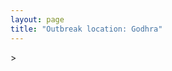 ```yaml
---
layout: page
title: "Outbreak location: Godhra"
---
```

<div id="mapid">
<script src="https://buda-magenta.github.io/hazard_map/load_map.js"></script>
><script>
var marker_outbreak = L.marker([22.778500, 73.624516],{"autoPan": true}).addTo(map); marker_outbreak.bindTooltip("Godhra").openTooltip();

var circle_1 = L.circle([21.170200, 72.831100], {"pane": "markerPane", "color": "red", "fill": true, "fillOpacity": 0.2, "fillRule": "evenodd", "lineCap": "round", "lineJoin": "round", "opacity": 1.0, "radius": 511402, "stroke": true, "weight": 2}).addTo(map);
circle_1.bindTooltip("Surat<br>rank: 1<br>hazard index: 0.127851")

var circle_2 = L.circle([23.021624, 72.579707], {"pane": "markerPane", "color": "red", "fill": true, "fillOpacity": 0.2, "fillRule": "evenodd", "lineCap": "round", "lineJoin": "round", "opacity": 1.0, "radius": 351150, "stroke": true, "weight": 2}).addTo(map);
circle_2.bindTooltip("Ahmedabad<br>rank: 2<br>hazard index: 0.087788")

var circle_3 = L.circle([22.297314, 73.194257], {"pane": "markerPane", "color": "red", "fill": true, "fillOpacity": 0.2, "fillRule": "evenodd", "lineCap": "round", "lineJoin": "round", "opacity": 1.0, "radius": 191025, "stroke": true, "weight": 2}).addTo(map);
circle_3.bindTooltip("Vadodara<br>rank: 3<br>hazard index: 0.047756")

var circle_4 = L.circle([22.720362, 75.868200], {"pane": "markerPane", "color": "red", "fill": true, "fillOpacity": 0.2, "fillRule": "evenodd", "lineCap": "round", "lineJoin": "round", "opacity": 1.0, "radius": 49202, "stroke": true, "weight": 2}).addTo(map);
circle_4.bindTooltip("Indore<br>rank: 4<br>hazard index: 0.012301")

var circle_5 = L.circle([19.075990, 72.877393], {"pane": "markerPane", "color": "red", "fill": true, "fillOpacity": 0.2, "fillRule": "evenodd", "lineCap": "round", "lineJoin": "round", "opacity": 1.0, "radius": 36067, "stroke": true, "weight": 2}).addTo(map);
circle_5.bindTooltip("Mumbai<br>rank: 5<br>hazard index: 0.009017")

var circle_6 = L.circle([23.480592, 74.917790], {"pane": "markerPane", "color": "red", "fill": true, "fillOpacity": 0.2, "fillRule": "evenodd", "lineCap": "round", "lineJoin": "round", "opacity": 1.0, "radius": 34953, "stroke": true, "weight": 2}).addTo(map);
circle_6.bindTooltip("Ratlam<br>rank: 6<br>hazard index: 0.008738")

var circle_7 = L.circle([21.771884, 72.141645], {"pane": "markerPane", "color": "red", "fill": true, "fillOpacity": 0.2, "fillRule": "evenodd", "lineCap": "round", "lineJoin": "round", "opacity": 1.0, "radius": 33043, "stroke": true, "weight": 2}).addTo(map);
circle_7.bindTooltip("Bhavnagar<br>rank: 7<br>hazard index: 0.008261")

var circle_8 = L.circle([24.578721, 73.686257], {"pane": "markerPane", "color": "red", "fill": true, "fillOpacity": 0.2, "fillRule": "evenodd", "lineCap": "round", "lineJoin": "round", "opacity": 1.0, "radius": 32782, "stroke": true, "weight": 2}).addTo(map);
circle_8.bindTooltip("Udaipur<br>rank: 8<br>hazard index: 0.008196")

var circle_9 = L.circle([21.750000, 73.000000], {"pane": "markerPane", "color": "red", "fill": true, "fillOpacity": 0.2, "fillRule": "evenodd", "lineCap": "round", "lineJoin": "round", "opacity": 1.0, "radius": 19162, "stroke": true, "weight": 2}).addTo(map);
circle_9.bindTooltip("Bharuch<br>rank: 9<br>hazard index: 0.004791")

var circle_10 = L.circle([23.174597, 75.785142], {"pane": "markerPane", "color": "red", "fill": true, "fillOpacity": 0.2, "fillRule": "evenodd", "lineCap": "round", "lineJoin": "round", "opacity": 1.0, "radius": 16768, "stroke": true, "weight": 2}).addTo(map);
circle_10.bindTooltip("Ujjain<br>rank: 10<br>hazard index: 0.004192")

var circle_11 = L.circle([28.651718, 77.221939], {"pane": "markerPane", "color": "red", "fill": true, "fillOpacity": 0.2, "fillRule": "evenodd", "lineCap": "round", "lineJoin": "round", "opacity": 1.0, "radius": 16750, "stroke": true, "weight": 2}).addTo(map);
circle_11.bindTooltip("Delhi<br>rank: 11<br>hazard index: 0.004188")

var circle_12 = L.circle([22.689507, 72.871520], {"pane": "markerPane", "color": "red", "fill": true, "fillOpacity": 0.2, "fillRule": "evenodd", "lineCap": "round", "lineJoin": "round", "opacity": 1.0, "radius": 13666, "stroke": true, "weight": 2}).addTo(map);
circle_12.bindTooltip("Nadiad<br>rank: 12<br>hazard index: 0.003417")

var circle_13 = L.circle([24.170979, 72.436638], {"pane": "markerPane", "color": "red", "fill": true, "fillOpacity": 0.2, "fillRule": "evenodd", "lineCap": "round", "lineJoin": "round", "opacity": 1.0, "radius": 13585, "stroke": true, "weight": 2}).addTo(map);
circle_13.bindTooltip("Palanpur<br>rank: 13<br>hazard index: 0.003396")

var circle_14 = L.circle([22.305199, 70.802834], {"pane": "markerPane", "color": "red", "fill": true, "fillOpacity": 0.2, "fillRule": "evenodd", "lineCap": "round", "lineJoin": "round", "opacity": 1.0, "radius": 13471, "stroke": true, "weight": 2}).addTo(map);
circle_14.bindTooltip("Rajkot<br>rank: 14<br>hazard index: 0.003368")

var circle_15 = L.circle([22.610318, 73.461706], {"pane": "markerPane", "color": "red", "fill": true, "fillOpacity": 0.2, "fillRule": "evenodd", "lineCap": "round", "lineJoin": "round", "opacity": 1.0, "radius": 13145, "stroke": true, "weight": 2}).addTo(map);
circle_15.bindTooltip("Kalol<br>rank: 15<br>hazard index: 0.003286")

var circle_16 = L.circle([22.558499, 72.962563], {"pane": "markerPane", "color": "red", "fill": true, "fillOpacity": 0.2, "fillRule": "evenodd", "lineCap": "round", "lineJoin": "round", "opacity": 1.0, "radius": 12338, "stroke": true, "weight": 2}).addTo(map);
circle_16.bindTooltip("Anand<br>rank: 16<br>hazard index: 0.003085")

var circle_17 = L.circle([23.223288, 72.649227], {"pane": "markerPane", "color": "red", "fill": true, "fillOpacity": 0.2, "fillRule": "evenodd", "lineCap": "round", "lineJoin": "round", "opacity": 1.0, "radius": 12008, "stroke": true, "weight": 2}).addTo(map);
circle_17.bindTooltip("Gandhinagar<br>rank: 17<br>hazard index: 0.003002")

var circle_18 = L.circle([23.666667, 72.500000], {"pane": "markerPane", "color": "red", "fill": true, "fillOpacity": 0.2, "fillRule": "evenodd", "lineCap": "round", "lineJoin": "round", "opacity": 1.0, "radius": 10247, "stroke": true, "weight": 2}).addTo(map);
circle_18.bindTooltip("Mahesana<br>rank: 18<br>hazard index: 0.002562")

var circle_19 = L.circle([20.952407, 72.932383], {"pane": "markerPane", "color": "red", "fill": true, "fillOpacity": 0.2, "fillRule": "evenodd", "lineCap": "round", "lineJoin": "round", "opacity": 1.0, "radius": 9642, "stroke": true, "weight": 2}).addTo(map);
circle_19.bindTooltip("Navsari<br>rank: 19<br>hazard index: 0.002411")

var circle_20 = L.circle([21.365999, 74.284004], {"pane": "markerPane", "color": "red", "fill": true, "fillOpacity": 0.2, "fillRule": "evenodd", "lineCap": "round", "lineJoin": "round", "opacity": 1.0, "radius": 8412, "stroke": true, "weight": 2}).addTo(map);
circle_20.bindTooltip("Nandurbar<br>rank: 20<br>hazard index: 0.002103")

var circle_21 = L.circle([23.258486, 77.401989], {"pane": "markerPane", "color": "red", "fill": true, "fillOpacity": 0.2, "fillRule": "evenodd", "lineCap": "round", "lineJoin": "round", "opacity": 1.0, "radius": 8329, "stroke": true, "weight": 2}).addTo(map);
circle_21.bindTooltip("Bhopal<br>rank: 21<br>hazard index: 0.002082")

var circle_22 = L.circle([20.432402, 73.141172], {"pane": "markerPane", "color": "red", "fill": true, "fillOpacity": 0.2, "fillRule": "evenodd", "lineCap": "round", "lineJoin": "round", "opacity": 1.0, "radius": 7836, "stroke": true, "weight": 2}).addTo(map);
circle_22.bindTooltip("Valsad<br>rank: 22<br>hazard index: 0.001959")

var circle_23 = L.circle([23.000000, 76.166667], {"pane": "markerPane", "color": "red", "fill": true, "fillOpacity": 0.2, "fillRule": "evenodd", "lineCap": "round", "lineJoin": "round", "opacity": 1.0, "radius": 7263, "stroke": true, "weight": 2}).addTo(map);
circle_23.bindTooltip("Dewas<br>rank: 23<br>hazard index: 0.001816")

var circle_24 = L.circle([20.843512, 75.525927], {"pane": "markerPane", "color": "red", "fill": true, "fillOpacity": 0.2, "fillRule": "evenodd", "lineCap": "round", "lineJoin": "round", "opacity": 1.0, "radius": 7030, "stroke": true, "weight": 2}).addTo(map);
circle_24.bindTooltip("Jalgaon<br>rank: 24<br>hazard index: 0.001758")

var circle_25 = L.circle([19.439885, 72.880383], {"pane": "markerPane", "color": "red", "fill": true, "fillOpacity": 0.2, "fillRule": "evenodd", "lineCap": "round", "lineJoin": "round", "opacity": 1.0, "radius": 6829, "stroke": true, "weight": 2}).addTo(map);
circle_25.bindTooltip("Vasai<br>rank: 25<br>hazard index: 0.001707")

var circle_26 = L.circle([23.493079, 74.348402], {"pane": "markerPane", "color": "red", "fill": true, "fillOpacity": 0.2, "fillRule": "evenodd", "lineCap": "round", "lineJoin": "round", "opacity": 1.0, "radius": 6591, "stroke": true, "weight": 2}).addTo(map);
circle_26.bindTooltip("Banswara<br>rank: 26<br>hazard index: 0.001648")

var circle_27 = L.circle([24.265131, 75.387182], {"pane": "markerPane", "color": "red", "fill": true, "fillOpacity": 0.2, "fillRule": "evenodd", "lineCap": "round", "lineJoin": "round", "opacity": 1.0, "radius": 5574, "stroke": true, "weight": 2}).addTo(map);
circle_27.bindTooltip("Mandsaur<br>rank: 27<br>hazard index: 0.001394")

var circle_28 = L.circle([24.462465, 74.850114], {"pane": "markerPane", "color": "red", "fill": true, "fillOpacity": 0.2, "fillRule": "evenodd", "lineCap": "round", "lineJoin": "round", "opacity": 1.0, "radius": 5048, "stroke": true, "weight": 2}).addTo(map);
circle_28.bindTooltip("Nimach<br>rank: 28<br>hazard index: 0.001262")

var circle_29 = L.circle([26.460914, 80.321759], {"pane": "markerPane", "color": "red", "fill": true, "fillOpacity": 0.2, "fillRule": "evenodd", "lineCap": "round", "lineJoin": "round", "opacity": 1.0, "radius": 5030, "stroke": true, "weight": 2}).addTo(map);
circle_29.bindTooltip("Kanpur<br>rank: 29<br>hazard index: 0.001258")

var circle_30 = L.circle([23.160894, 79.949770], {"pane": "markerPane", "color": "red", "fill": true, "fillOpacity": 0.2, "fillRule": "evenodd", "lineCap": "round", "lineJoin": "round", "opacity": 1.0, "radius": 4890, "stroke": true, "weight": 2}).addTo(map);
circle_30.bindTooltip("Jabalpur<br>rank: 30<br>hazard index: 0.001223")

var circle_31 = L.circle([24.500000, 74.500000], {"pane": "markerPane", "color": "red", "fill": true, "fillOpacity": 0.2, "fillRule": "evenodd", "lineCap": "round", "lineJoin": "round", "opacity": 1.0, "radius": 4587, "stroke": true, "weight": 2}).addTo(map);
circle_31.bindTooltip("Chittaurgarh<br>rank: 31<br>hazard index: 0.001147")

var circle_32 = L.circle([25.196826, 76.000893], {"pane": "markerPane", "color": "red", "fill": true, "fillOpacity": 0.2, "fillRule": "evenodd", "lineCap": "round", "lineJoin": "round", "opacity": 1.0, "radius": 4398, "stroke": true, "weight": 2}).addTo(map);
circle_32.bindTooltip("Kota<br>rank: 32<br>hazard index: 0.001100")

var circle_33 = L.circle([25.531031, 78.652689], {"pane": "markerPane", "color": "red", "fill": true, "fillOpacity": 0.2, "fillRule": "evenodd", "lineCap": "round", "lineJoin": "round", "opacity": 1.0, "radius": 4386, "stroke": true, "weight": 2}).addTo(map);
circle_33.bindTooltip("Jhansi<br>rank: 33<br>hazard index: 0.001097")

var circle_34 = L.circle([26.296772, 73.035143], {"pane": "markerPane", "color": "red", "fill": true, "fillOpacity": 0.2, "fillRule": "evenodd", "lineCap": "round", "lineJoin": "round", "opacity": 1.0, "radius": 4363, "stroke": true, "weight": 2}).addTo(map);
circle_34.bindTooltip("Jodhpur<br>rank: 34<br>hazard index: 0.001091")

var circle_35 = L.circle([26.838100, 80.934600], {"pane": "markerPane", "color": "red", "fill": true, "fillOpacity": 0.2, "fillRule": "evenodd", "lineCap": "round", "lineJoin": "round", "opacity": 1.0, "radius": 4014, "stroke": true, "weight": 2}).addTo(map);
circle_35.bindTooltip("Lucknow<br>rank: 35<br>hazard index: 0.001004")

var circle_36 = L.circle([26.915458, 75.818982], {"pane": "markerPane", "color": "red", "fill": true, "fillOpacity": 0.2, "fillRule": "evenodd", "lineCap": "round", "lineJoin": "round", "opacity": 1.0, "radius": 3584, "stroke": true, "weight": 2}).addTo(map);
circle_36.bindTooltip("Jaipur<br>rank: 36<br>hazard index: 0.000896")

var circle_37 = L.circle([20.011247, 73.790236], {"pane": "markerPane", "color": "red", "fill": true, "fillOpacity": 0.2, "fillRule": "evenodd", "lineCap": "round", "lineJoin": "round", "opacity": 1.0, "radius": 3551, "stroke": true, "weight": 2}).addTo(map);
circle_37.bindTooltip("Nashik<br>rank: 37<br>hazard index: 0.000888")

var circle_38 = L.circle([23.587548, 75.675679], {"pane": "markerPane", "color": "red", "fill": true, "fillOpacity": 0.2, "fillRule": "evenodd", "lineCap": "round", "lineJoin": "round", "opacity": 1.0, "radius": 3408, "stroke": true, "weight": 2}).addTo(map);
circle_38.bindTooltip("Nagda<br>rank: 38<br>hazard index: 0.000852")

var circle_39 = L.circle([23.071874, 70.131715], {"pane": "markerPane", "color": "red", "fill": true, "fillOpacity": 0.2, "fillRule": "evenodd", "lineCap": "round", "lineJoin": "round", "opacity": 1.0, "radius": 3402, "stroke": true, "weight": 2}).addTo(map);
circle_39.bindTooltip("Gandhidham<br>rank: 39<br>hazard index: 0.000851")

var circle_40 = L.circle([22.750000, 71.666667], {"pane": "markerPane", "color": "red", "fill": true, "fillOpacity": 0.2, "fillRule": "evenodd", "lineCap": "round", "lineJoin": "round", "opacity": 1.0, "radius": 2995, "stroke": true, "weight": 2}).addTo(map);
circle_40.bindTooltip("Surendranagar<br>rank: 40<br>hazard index: 0.000749")

var circle_41 = L.circle([20.993276, 75.839983], {"pane": "markerPane", "color": "red", "fill": true, "fillOpacity": 0.2, "fillRule": "evenodd", "lineCap": "round", "lineJoin": "round", "opacity": 1.0, "radius": 2892, "stroke": true, "weight": 2}).addTo(map);
circle_41.bindTooltip("Bhusawal<br>rank: 41<br>hazard index: 0.000723")

var circle_42 = L.circle([12.979120, 77.591300], {"pane": "markerPane", "color": "red", "fill": true, "fillOpacity": 0.2, "fillRule": "evenodd", "lineCap": "round", "lineJoin": "round", "opacity": 1.0, "radius": 2859, "stroke": true, "weight": 2}).addTo(map);
circle_42.bindTooltip("Bangalore<br>rank: 42<br>hazard index: 0.000715")

var circle_43 = L.circle([26.203725, 78.157363], {"pane": "markerPane", "color": "red", "fill": true, "fillOpacity": 0.2, "fillRule": "evenodd", "lineCap": "round", "lineJoin": "round", "opacity": 1.0, "radius": 2576, "stroke": true, "weight": 2}).addTo(map);
circle_43.bindTooltip("Gwalior<br>rank: 43<br>hazard index: 0.000644")

var circle_44 = L.circle([23.774057, 71.683735], {"pane": "markerPane", "color": "red", "fill": true, "fillOpacity": 0.2, "fillRule": "evenodd", "lineCap": "round", "lineJoin": "round", "opacity": 1.0, "radius": 2146, "stroke": true, "weight": 2}).addTo(map);
circle_44.bindTooltip("Patan<br>rank: 44<br>hazard index: 0.000537")

var circle_45 = L.circle([19.194329, 72.970178], {"pane": "markerPane", "color": "red", "fill": true, "fillOpacity": 0.2, "fillRule": "evenodd", "lineCap": "round", "lineJoin": "round", "opacity": 1.0, "radius": 2016, "stroke": true, "weight": 2}).addTo(map);
circle_45.bindTooltip("Thane<br>rank: 45<br>hazard index: 0.000504")

var circle_46 = L.circle([22.168600, 71.668500], {"pane": "markerPane", "color": "red", "fill": true, "fillOpacity": 0.2, "fillRule": "evenodd", "lineCap": "round", "lineJoin": "round", "opacity": 1.0, "radius": 1927, "stroke": true, "weight": 2}).addTo(map);
circle_46.bindTooltip("Botad<br>rank: 46<br>hazard index: 0.000482")

var circle_47 = L.circle([22.473242, 70.055210], {"pane": "markerPane", "color": "red", "fill": true, "fillOpacity": 0.2, "fillRule": "evenodd", "lineCap": "round", "lineJoin": "round", "opacity": 1.0, "radius": 1884, "stroke": true, "weight": 2}).addTo(map);
circle_47.bindTooltip("Jamnagar<br>rank: 47<br>hazard index: 0.000471")

var circle_48 = L.circle([20.761862, 77.192172], {"pane": "markerPane", "color": "red", "fill": true, "fillOpacity": 0.2, "fillRule": "evenodd", "lineCap": "round", "lineJoin": "round", "opacity": 1.0, "radius": 1827, "stroke": true, "weight": 2}).addTo(map);
circle_48.bindTooltip("Akola<br>rank: 48<br>hazard index: 0.000457")

var circle_49 = L.circle([26.469100, 74.639000], {"pane": "markerPane", "color": "red", "fill": true, "fillOpacity": 0.2, "fillRule": "evenodd", "lineCap": "round", "lineJoin": "round", "opacity": 1.0, "radius": 1765, "stroke": true, "weight": 2}).addTo(map);
circle_49.bindTooltip("Ajmer<br>rank: 49<br>hazard index: 0.000441")

var circle_50 = L.circle([18.521428, 73.854454], {"pane": "markerPane", "color": "red", "fill": true, "fillOpacity": 0.2, "fillRule": "evenodd", "lineCap": "round", "lineJoin": "round", "opacity": 1.0, "radius": 1760, "stroke": true, "weight": 2}).addTo(map);
circle_50.bindTooltip("Pune<br>rank: 50<br>hazard index: 0.000440")

var circle_51 = L.circle([17.388786, 78.461065], {"pane": "markerPane", "color": "red", "fill": true, "fillOpacity": 0.2, "fillRule": "evenodd", "lineCap": "round", "lineJoin": "round", "opacity": 1.0, "radius": 1639, "stroke": true, "weight": 2}).addTo(map);
circle_51.bindTooltip("Hyderabad<br>rank: 51<br>hazard index: 0.000410")

var circle_52 = L.circle([22.541418, 88.357691], {"pane": "markerPane", "color": "red", "fill": true, "fillOpacity": 0.2, "fillRule": "evenodd", "lineCap": "round", "lineJoin": "round", "opacity": 1.0, "radius": 1611, "stroke": true, "weight": 2}).addTo(map);
circle_52.bindTooltip("Kolkata<br>rank: 52<br>hazard index: 0.000403")

var circle_53 = L.circle([13.083694, 80.270186], {"pane": "markerPane", "color": "red", "fill": true, "fillOpacity": 0.2, "fillRule": "evenodd", "lineCap": "round", "lineJoin": "round", "opacity": 1.0, "radius": 1596, "stroke": true, "weight": 2}).addTo(map);
circle_53.bindTooltip("Chennai<br>rank: 53<br>hazard index: 0.000399")

var circle_54 = L.circle([25.438130, 81.833800], {"pane": "markerPane", "color": "red", "fill": true, "fillOpacity": 0.2, "fillRule": "evenodd", "lineCap": "round", "lineJoin": "round", "opacity": 1.0, "radius": 1503, "stroke": true, "weight": 2}).addTo(map);
circle_54.bindTooltip("Allahabad<br>rank: 54<br>hazard index: 0.000376")

var circle_55 = L.circle([21.149813, 79.082056], {"pane": "markerPane", "color": "red", "fill": true, "fillOpacity": 0.2, "fillRule": "evenodd", "lineCap": "round", "lineJoin": "round", "opacity": 1.0, "radius": 1463, "stroke": true, "weight": 2}).addTo(map);
circle_55.bindTooltip("Nagpur<br>rank: 55<br>hazard index: 0.000366")

var circle_56 = L.circle([27.175255, 78.009816], {"pane": "markerPane", "color": "red", "fill": true, "fillOpacity": 0.2, "fillRule": "evenodd", "lineCap": "round", "lineJoin": "round", "opacity": 1.0, "radius": 1391, "stroke": true, "weight": 2}).addTo(map);
circle_56.bindTooltip("Agra<br>rank: 56<br>hazard index: 0.000348")

var circle_57 = L.circle([28.402979, 77.310384], {"pane": "markerPane", "color": "red", "fill": true, "fillOpacity": 0.2, "fillRule": "evenodd", "lineCap": "round", "lineJoin": "round", "opacity": 1.0, "radius": 1307, "stroke": true, "weight": 2}).addTo(map);
circle_57.bindTooltip("Faridabad<br>rank: 57<br>hazard index: 0.000327")

var circle_58 = L.circle([25.335649, 83.007629], {"pane": "markerPane", "color": "red", "fill": true, "fillOpacity": 0.2, "fillRule": "evenodd", "lineCap": "round", "lineJoin": "round", "opacity": 1.0, "radius": 1275, "stroke": true, "weight": 2}).addTo(map);
circle_58.bindTooltip("Varanasi<br>rank: 58<br>hazard index: 0.000319")

var circle_59 = L.circle([23.247245, 69.668339], {"pane": "markerPane", "color": "red", "fill": true, "fillOpacity": 0.2, "fillRule": "evenodd", "lineCap": "round", "lineJoin": "round", "opacity": 1.0, "radius": 1181, "stroke": true, "weight": 2}).addTo(map);
circle_59.bindTooltip("Bhuj<br>rank: 59<br>hazard index: 0.000295")

var circle_60 = L.circle([21.818774, 75.606458], {"pane": "markerPane", "color": "red", "fill": true, "fillOpacity": 0.2, "fillRule": "evenodd", "lineCap": "round", "lineJoin": "round", "opacity": 1.0, "radius": 1163, "stroke": true, "weight": 2}).addTo(map);
circle_60.bindTooltip("Khargone<br>rank: 60<br>hazard index: 0.000291")

var circle_61 = L.circle([24.268349, 72.204387], {"pane": "markerPane", "color": "red", "fill": true, "fillOpacity": 0.2, "fillRule": "evenodd", "lineCap": "round", "lineJoin": "round", "opacity": 1.0, "radius": 1134, "stroke": true, "weight": 2}).addTo(map);
circle_61.bindTooltip("Deesa<br>rank: 61<br>hazard index: 0.000284")

var circle_62 = L.circle([15.398403, 73.812918], {"pane": "markerPane", "color": "red", "fill": true, "fillOpacity": 0.2, "fillRule": "evenodd", "lineCap": "round", "lineJoin": "round", "opacity": 1.0, "radius": 873, "stroke": true, "weight": 2}).addTo(map);
circle_62.bindTooltip("Vasco Da Gama<br>rank: 62<br>hazard index: 0.000218")

var circle_63 = L.circle([27.633333, 77.583333], {"pane": "markerPane", "color": "red", "fill": true, "fillOpacity": 0.2, "fillRule": "evenodd", "lineCap": "round", "lineJoin": "round", "opacity": 1.0, "radius": 850, "stroke": true, "weight": 2}).addTo(map);
circle_63.bindTooltip("Mathura<br>rank: 63<br>hazard index: 0.000213")

var circle_64 = L.circle([28.015929, 73.317137], {"pane": "markerPane", "color": "red", "fill": true, "fillOpacity": 0.2, "fillRule": "evenodd", "lineCap": "round", "lineJoin": "round", "opacity": 1.0, "radius": 784, "stroke": true, "weight": 2}).addTo(map);
circle_64.bindTooltip("Bikaner<br>rank: 64<br>hazard index: 0.000196")

var circle_65 = L.circle([29.000653, 77.768229], {"pane": "markerPane", "color": "red", "fill": true, "fillOpacity": 0.2, "fillRule": "evenodd", "lineCap": "round", "lineJoin": "round", "opacity": 1.0, "radius": 728, "stroke": true, "weight": 2}).addTo(map);
circle_65.bindTooltip("Meerut<br>rank: 65<br>hazard index: 0.000182")

var circle_66 = L.circle([21.517410, 70.464275], {"pane": "markerPane", "color": "red", "fill": true, "fillOpacity": 0.2, "fillRule": "evenodd", "lineCap": "round", "lineJoin": "round", "opacity": 1.0, "radius": 713, "stroke": true, "weight": 2}).addTo(map);
circle_66.bindTooltip("Junagadh<br>rank: 66<br>hazard index: 0.000178")

var circle_67 = L.circle([25.604091, 73.415609], {"pane": "markerPane", "color": "red", "fill": true, "fillOpacity": 0.2, "fillRule": "evenodd", "lineCap": "round", "lineJoin": "round", "opacity": 1.0, "radius": 679, "stroke": true, "weight": 2}).addTo(map);
circle_67.bindTooltip("Pali<br>rank: 67<br>hazard index: 0.000170")

var circle_68 = L.circle([30.909016, 75.851601], {"pane": "markerPane", "color": "red", "fill": true, "fillOpacity": 0.2, "fillRule": "evenodd", "lineCap": "round", "lineJoin": "round", "opacity": 1.0, "radius": 670, "stroke": true, "weight": 2}).addTo(map);
circle_68.bindTooltip("Ludhiana<br>rank: 68<br>hazard index: 0.000168")

var circle_69 = L.circle([26.671329, 83.364583], {"pane": "markerPane", "color": "red", "fill": true, "fillOpacity": 0.2, "fillRule": "evenodd", "lineCap": "round", "lineJoin": "round", "opacity": 1.0, "radius": 593, "stroke": true, "weight": 2}).addTo(map);
circle_69.bindTooltip("Gorakhpur<br>rank: 69<br>hazard index: 0.000148")

var circle_70 = L.circle([25.488773, 74.699613], {"pane": "markerPane", "color": "red", "fill": true, "fillOpacity": 0.2, "fillRule": "evenodd", "lineCap": "round", "lineJoin": "round", "opacity": 1.0, "radius": 580, "stroke": true, "weight": 2}).addTo(map);
circle_70.bindTooltip("Bhilwara<br>rank: 70<br>hazard index: 0.000145")

var circle_71 = L.circle([27.265212, 77.369126], {"pane": "markerPane", "color": "red", "fill": true, "fillOpacity": 0.2, "fillRule": "evenodd", "lineCap": "round", "lineJoin": "round", "opacity": 1.0, "radius": 527, "stroke": true, "weight": 2}).addTo(map);
circle_71.bindTooltip("Bharatpur<br>rank: 71<br>hazard index: 0.000132")

var circle_72 = L.circle([24.500000, 77.500000], {"pane": "markerPane", "color": "red", "fill": true, "fillOpacity": 0.2, "fillRule": "evenodd", "lineCap": "round", "lineJoin": "round", "opacity": 1.0, "radius": 509, "stroke": true, "weight": 2}).addTo(map);
circle_72.bindTooltip("Guna<br>rank: 72<br>hazard index: 0.000127")

var circle_73 = L.circle([27.177366, 78.389912], {"pane": "markerPane", "color": "red", "fill": true, "fillOpacity": 0.2, "fillRule": "evenodd", "lineCap": "round", "lineJoin": "round", "opacity": 1.0, "radius": 508, "stroke": true, "weight": 2}).addTo(map);
circle_73.bindTooltip("Firozabad<br>rank: 73<br>hazard index: 0.000127")

var circle_74 = L.circle([18.627929, 73.800983], {"pane": "markerPane", "color": "red", "fill": true, "fillOpacity": 0.2, "fillRule": "evenodd", "lineCap": "round", "lineJoin": "round", "opacity": 1.0, "radius": 505, "stroke": true, "weight": 2}).addTo(map);
circle_74.bindTooltip("Pimpri Chinchwad<br>rank: 74<br>hazard index: 0.000126")

var circle_75 = L.circle([23.115688, 77.066239], {"pane": "markerPane", "color": "red", "fill": true, "fillOpacity": 0.2, "fillRule": "evenodd", "lineCap": "round", "lineJoin": "round", "opacity": 1.0, "radius": 504, "stroke": true, "weight": 2}).addTo(map);
circle_75.bindTooltip("Sehore<br>rank: 75<br>hazard index: 0.000126")

var circle_76 = L.circle([26.229141, 76.304533], {"pane": "markerPane", "color": "red", "fill": true, "fillOpacity": 0.2, "fillRule": "evenodd", "lineCap": "round", "lineJoin": "round", "opacity": 1.0, "radius": 501, "stroke": true, "weight": 2}).addTo(map);
circle_76.bindTooltip("Sawai Madhopur<br>rank: 76<br>hazard index: 0.000125")

var circle_77 = L.circle([21.237947, 81.633683], {"pane": "markerPane", "color": "red", "fill": true, "fillOpacity": 0.2, "fillRule": "evenodd", "lineCap": "round", "lineJoin": "round", "opacity": 1.0, "radius": 483, "stroke": true, "weight": 2}).addTo(map);
circle_77.bindTooltip("Raipur<br>rank: 77<br>hazard index: 0.000121")

var circle_78 = L.circle([21.154541, 77.644296], {"pane": "markerPane", "color": "red", "fill": true, "fillOpacity": 0.2, "fillRule": "evenodd", "lineCap": "round", "lineJoin": "round", "opacity": 1.0, "radius": 465, "stroke": true, "weight": 2}).addTo(map);
circle_78.bindTooltip("Amravati<br>rank: 78<br>hazard index: 0.000116")

var circle_79 = L.circle([28.457876, 79.405571], {"pane": "markerPane", "color": "red", "fill": true, "fillOpacity": 0.2, "fillRule": "evenodd", "lineCap": "round", "lineJoin": "round", "opacity": 1.0, "radius": 461, "stroke": true, "weight": 2}).addTo(map);
circle_79.bindTooltip("Bareilly<br>rank: 79<br>hazard index: 0.000115")

var circle_80 = L.circle([26.099214, 74.312704], {"pane": "markerPane", "color": "red", "fill": true, "fillOpacity": 0.2, "fillRule": "evenodd", "lineCap": "round", "lineJoin": "round", "opacity": 1.0, "radius": 451, "stroke": true, "weight": 2}).addTo(map);
circle_80.bindTooltip("Beawar<br>rank: 80<br>hazard index: 0.000113")

var circle_81 = L.circle([25.375241, 77.828119], {"pane": "markerPane", "color": "red", "fill": true, "fillOpacity": 0.2, "fillRule": "evenodd", "lineCap": "round", "lineJoin": "round", "opacity": 1.0, "radius": 432, "stroke": true, "weight": 2}).addTo(map);
circle_81.bindTooltip("Shivpuri<br>rank: 81<br>hazard index: 0.000108")

var circle_82 = L.circle([22.600150, 77.926645], {"pane": "markerPane", "color": "red", "fill": true, "fillOpacity": 0.2, "fillRule": "evenodd", "lineCap": "round", "lineJoin": "round", "opacity": 1.0, "radius": 422, "stroke": true, "weight": 2}).addTo(map);
circle_82.bindTooltip("Hoshangabad<br>rank: 82<br>hazard index: 0.000106")

var circle_83 = L.circle([24.500000, 81.000000], {"pane": "markerPane", "color": "red", "fill": true, "fillOpacity": 0.2, "fillRule": "evenodd", "lineCap": "round", "lineJoin": "round", "opacity": 1.0, "radius": 421, "stroke": true, "weight": 2}).addTo(map);
circle_83.bindTooltip("Satna<br>rank: 83<br>hazard index: 0.000105")

var circle_84 = L.circle([9.931308, 76.267414], {"pane": "markerPane", "color": "red", "fill": true, "fillOpacity": 0.2, "fillRule": "evenodd", "lineCap": "round", "lineJoin": "round", "opacity": 1.0, "radius": 408, "stroke": true, "weight": 2}).addTo(map);
circle_84.bindTooltip("Kochi<br>rank: 84<br>hazard index: 0.000102")

var circle_85 = L.circle([25.609324, 85.123525], {"pane": "markerPane", "color": "red", "fill": true, "fillOpacity": 0.2, "fillRule": "evenodd", "lineCap": "round", "lineJoin": "round", "opacity": 1.0, "radius": 392, "stroke": true, "weight": 2}).addTo(map);
circle_85.bindTooltip("Patna<br>rank: 85<br>hazard index: 0.000098")

var circle_86 = L.circle([20.905700, 70.378100], {"pane": "markerPane", "color": "red", "fill": true, "fillOpacity": 0.2, "fillRule": "evenodd", "lineCap": "round", "lineJoin": "round", "opacity": 1.0, "radius": 373, "stroke": true, "weight": 2}).addTo(map);
circle_86.bindTooltip("Veraval<br>rank: 86<br>hazard index: 0.000093")

var circle_87 = L.circle([29.988077, 77.508130], {"pane": "markerPane", "color": "red", "fill": true, "fillOpacity": 0.2, "fillRule": "evenodd", "lineCap": "round", "lineJoin": "round", "opacity": 1.0, "radius": 369, "stroke": true, "weight": 2}).addTo(map);
circle_87.bindTooltip("Saharanpur<br>rank: 87<br>hazard index: 0.000092")

var circle_88 = L.circle([31.292011, 75.568058], {"pane": "markerPane", "color": "red", "fill": true, "fillOpacity": 0.2, "fillRule": "evenodd", "lineCap": "round", "lineJoin": "round", "opacity": 1.0, "radius": 357, "stroke": true, "weight": 2}).addTo(map);
circle_88.bindTooltip("Jalandhar<br>rank: 88<br>hazard index: 0.000089")

var circle_89 = L.circle([23.916667, 78.000000], {"pane": "markerPane", "color": "red", "fill": true, "fillOpacity": 0.2, "fillRule": "evenodd", "lineCap": "round", "lineJoin": "round", "opacity": 1.0, "radius": 291, "stroke": true, "weight": 2}).addTo(map);
circle_89.bindTooltip("Vidisha<br>rank: 89<br>hazard index: 0.000073")

var circle_90 = L.circle([23.809612, 78.759114], {"pane": "markerPane", "color": "red", "fill": true, "fillOpacity": 0.2, "fillRule": "evenodd", "lineCap": "round", "lineJoin": "round", "opacity": 1.0, "radius": 289, "stroke": true, "weight": 2}).addTo(map);
circle_90.bindTooltip("Sagar<br>rank: 90<br>hazard index: 0.000072")

var circle_91 = L.circle([21.972182, 70.795524], {"pane": "markerPane", "color": "red", "fill": true, "fillOpacity": 0.2, "fillRule": "evenodd", "lineCap": "round", "lineJoin": "round", "opacity": 1.0, "radius": 279, "stroke": true, "weight": 2}).addTo(map);
circle_91.bindTooltip("Gondal<br>rank: 91<br>hazard index: 0.000070")

var circle_92 = L.circle([19.794750, 75.077922], {"pane": "markerPane", "color": "red", "fill": true, "fillOpacity": 0.2, "fillRule": "evenodd", "lineCap": "round", "lineJoin": "round", "opacity": 1.0, "radius": 272, "stroke": true, "weight": 2}).addTo(map);
circle_92.bindTooltip("Gangapur<br>rank: 92<br>hazard index: 0.000068")

var circle_93 = L.circle([21.977864, 76.568828], {"pane": "markerPane", "color": "red", "fill": true, "fillOpacity": 0.2, "fillRule": "evenodd", "lineCap": "round", "lineJoin": "round", "opacity": 1.0, "radius": 270, "stroke": true, "weight": 2}).addTo(map);
circle_93.bindTooltip("Khandwa<br>rank: 93<br>hazard index: 0.000068")

var circle_94 = L.circle([31.634308, 74.873679], {"pane": "markerPane", "color": "red", "fill": true, "fillOpacity": 0.2, "fillRule": "evenodd", "lineCap": "round", "lineJoin": "round", "opacity": 1.0, "radius": 268, "stroke": true, "weight": 2}).addTo(map);
circle_94.bindTooltip("Amritsar<br>rank: 94<br>hazard index: 0.000067")

var circle_95 = L.circle([28.195647, 76.616518], {"pane": "markerPane", "color": "red", "fill": true, "fillOpacity": 0.2, "fillRule": "evenodd", "lineCap": "round", "lineJoin": "round", "opacity": 1.0, "radius": 257, "stroke": true, "weight": 2}).addTo(map);
circle_95.bindTooltip("Rewari<br>rank: 95<br>hazard index: 0.000064")

var circle_96 = L.circle([21.764059, 70.616660], {"pane": "markerPane", "color": "red", "fill": true, "fillOpacity": 0.2, "fillRule": "evenodd", "lineCap": "round", "lineJoin": "round", "opacity": 1.0, "radius": 256, "stroke": true, "weight": 2}).addTo(map);
circle_96.bindTooltip("Jetpur Navagadh<br>rank: 96<br>hazard index: 0.000064")

var circle_97 = L.circle([19.877263, 75.339024], {"pane": "markerPane", "color": "red", "fill": true, "fillOpacity": 0.2, "fillRule": "evenodd", "lineCap": "round", "lineJoin": "round", "opacity": 1.0, "radius": 252, "stroke": true, "weight": 2}).addTo(map);
circle_97.bindTooltip("Aurangabad<br>rank: 97<br>hazard index: 0.000063")

var circle_98 = L.circle([28.428262, 77.002700], {"pane": "markerPane", "color": "red", "fill": true, "fillOpacity": 0.2, "fillRule": "evenodd", "lineCap": "round", "lineJoin": "round", "opacity": 1.0, "radius": 244, "stroke": true, "weight": 2}).addTo(map);
circle_98.bindTooltip("Gurgaon<br>rank: 98<br>hazard index: 0.000061")

var circle_99 = L.circle([30.325565, 78.043681], {"pane": "markerPane", "color": "red", "fill": true, "fillOpacity": 0.2, "fillRule": "evenodd", "lineCap": "round", "lineJoin": "round", "opacity": 1.0, "radius": 240, "stroke": true, "weight": 2}).addTo(map);
circle_99.bindTooltip("Dehradun<br>rank: 99<br>hazard index: 0.000060")

var circle_100 = L.circle([23.833962, 80.392456], {"pane": "markerPane", "color": "red", "fill": true, "fillOpacity": 0.2, "fillRule": "evenodd", "lineCap": "round", "lineJoin": "round", "opacity": 1.0, "radius": 234, "stroke": true, "weight": 2}).addTo(map);
circle_100.bindTooltip("Murwara<br>rank: 100<br>hazard index: 0.000059")
</script>
</div>